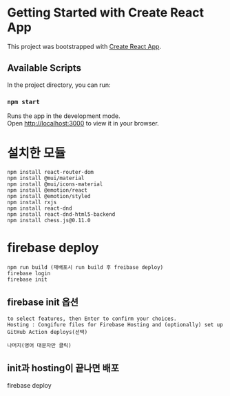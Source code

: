 # Getting Started with Create React App

This project was bootstrapped with [Create React App](https://github.com/facebook/create-react-app).

## Available Scripts

In the project directory, you can run:

### `npm start`

Runs the app in the development mode.\
Open [http://localhost:3000](http://localhost:3000) to view it in your browser.


# 설치한 모듈
```
npm install react-router-dom
npm install @mui/material
npm install @mui/icons-material
npm install @emotion/react
npm install @emotion/styled
npm install rxjs
npm install react-dnd
npm install react-dnd-html5-backend
npm install chess.js@0.11.0
```
# firebase deploy
```
npm run build (재배포시 run build 후 freibase deploy)
firebase login
firebase init
```

## firebase init 옵션
```
to select features, then Enter to confirm your choices.
Hosting : Congifure files for Firebase Hosting and (optionally) set up GitHub Action deploys(선택)

나머지(영어 대문자만 클릭)
```

## init과 hosting이 끝나면 배포
firebase deploy

